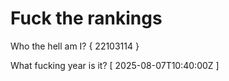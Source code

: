 # Fuck the rankings

Who the hell am I?
{ 22103114 }

What fucking year is it?
[ 2025-08-07T10:40:00Z ]
